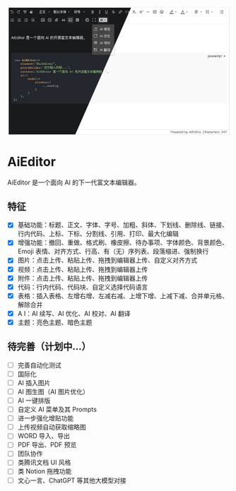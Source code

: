 ![screenshot.png](docs%2Fassets%2Fimage%2Fscreenshot.png)
# AiEditor

AiEditor 是一个面向 AI 的下一代富文本编辑器。

## 特征

- [x] 基础功能：标题、正文、字体、字号、加粗、斜体、下划线、删除线、链接、行内代码、上标、下标、分割线、引用、打印、最大化编辑
- [x] 增强功能：撤回、重做、格式刷、橡皮擦、待办事项、字体颜色、背景颜色、Emoji 表情、对齐方式、行高、有（无）序列表、段落缩进、强制换行
- [x] 图片：点击上传、粘贴上传、拖拽到编辑器上传、自定义对齐方式
- [x] 视频：点击上传、粘贴上传、拖拽到编辑器上传
- [x] 附件：点击上传、粘贴上传、拖拽到编辑器上传
- [x] 代码：行内代码、代码块、自定义选择代码语言
- [x] 表格：插入表格、左增右增、左减右减、上增下增、上减下减、合并单元格、解除合并
- [x] A I：AI 续写、AI 优化、AI 校对、AI 翻译
- [x] 主题：亮色主题、暗色主题

## 待完善（计划中...）

- [ ] 完善自动化测试
- [ ] 国际化
- [ ] AI 插入图片
- [ ] AI 图生图（AI 图片优化）
- [ ] AI 一键排版
- [ ] 自定义 AI 菜单及其 Prompts
- [ ] 进一步强化增贴功能
- [ ] 上传视频自动获取缩略图
- [ ] WORD 导入、导出
- [ ] PDF 导出、PDF 预览
- [ ] 团队协作
- [ ] 类腾讯文档 UI 风格
- [ ] 类 Notion 拖拽功能
- [ ] 文心一言、ChatGPT 等其他大模型对接